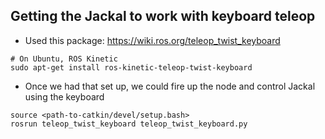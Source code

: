## Getting the Jackal to work with keyboard teleop
- Used this package: https://wiki.ros.org/teleop_twist_keyboard
```
# On Ubuntu, ROS Kinetic
sudo apt-get install ros-kinetic-teleop-twist-keyboard
```
- Once we had that set up, we could fire up the node and control Jackal using the keyboard  

```
source <path-to-catkin/devel/setup.bash>
rosrun teleop_twist_keyboard teleop_twist_keyboard.py
```